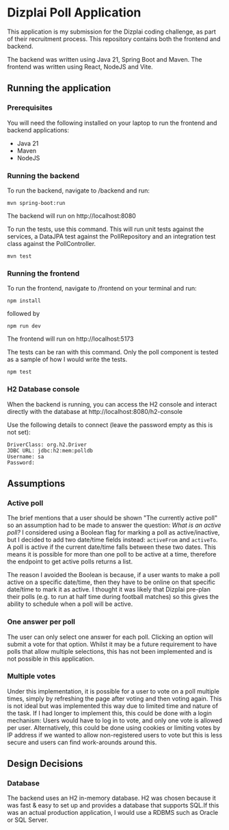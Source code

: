 # Dizplai Poll Application

This application is my submission for the Dizplai coding challenge, as part of their recruitment process. This 
repository contains both the frontend and backend.

The backend was written using Java 21, Spring Boot and Maven. The frontend was written using React, NodeJS and Vite.

## Running the application

### Prerequisites

You will need the following installed on your laptop to run the frontend and backend applications:

- Java 21
- Maven 
- NodeJS

### Running the backend

To run the backend, navigate to /backend and run:

``` mvn spring-boot:run ```

The backend will run on http://localhost:8080

To run the tests, use this command. This will run unit tests against the services, a DataJPA test against the 
PollRepository and an integration test class against the PollController.

```` mvn test ````


### Running the frontend

To run the frontend, navigate to /frontend on your terminal and run:

```` npm install ````

followed by

```` npm run dev ````

The frontend will run on http://localhost:5173

The tests can be ran with this command. Only the poll component is tested as a sample of how I would write the tests.

```` npm test ````

### H2 Database console

When the backend is running, you can access the H2 console and interact directly with the database at
http://localhost:8080/h2-console

Use the following details to connect (leave the password empty as this is not set):
````
DriverClass: org.h2.Driver
JDBC URL: jdbc:h2:mem:polldb
Username: sa
Password:
````


## Assumptions
 
### Active poll

The brief mentions that a user should be shown "The currently active poll" so an assumption had to be made to answer the
question: *What is an active poll?*
I considered using a Boolean flag for marking a poll as active/inactive, but I decided to add two date/time fields instead:
`activeFrom` and `activeTo`. A poll is active if the current date/time falls between these two dates. This means it is
possible for more than one poll to be active at a time, therefore the endpoint to get active polls returns a list.

The reason I avoided the Boolean is because, if a user wants to make a poll active on a specific date/time, then they have to
be online on that specific date/time to mark it as active. I thought it was likely that Dizplai pre-plan their polls (e.g.
to run at half time during football matches) so this gives the ability to schedule when a poll will be active.

### One answer per poll

The user can only select one answer for each poll. Clicking an option will submit a vote for that option. Whilst it may
be a future requirement to have polls that allow multiple selections, this has not been implemented and is not 
possible in this application.


### Multiple votes

Under this implementation, it is possible for a user to vote on a poll multiple times, simply by refreshing the page 
after voting and then voting again.
This is not ideal but was implemented this way due to limited time and nature of the task. 
If I had longer to implement this, this could be done with a login mechanism: Users would have to log in to vote, 
and only one vote is allowed per user. Alternatively, this could be done using cookies or limiting votes by IP address if
we wanted to allow non-registered users to vote but this is less secure and users can find work-arounds around this.



## Design Decisions

### Database

The backend uses an H2 in-memory database. H2 was chosen because it was fast & easy to set up and provides a database that
supports SQL.If this was an actual production application, I would use a RDBMS such as Oracle or SQL Server.